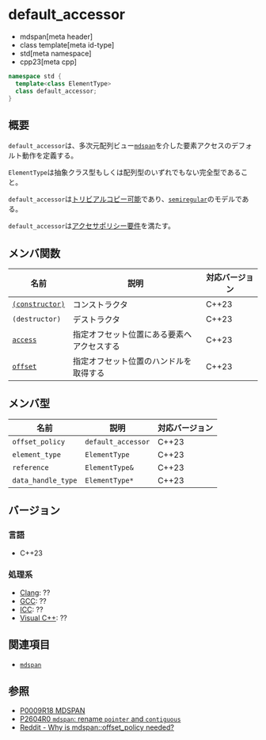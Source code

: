 # default_accessor
* mdspan[meta header]
* class template[meta id-type]
* std[meta namespace]
* cpp23[meta cpp]

```cpp
namespace std {
  template<class ElementType>
  class default_accessor;
}
```

## 概要
`default_accessor`は、多次元配列ビュー[`mdspan`](mdspan.md)を介した要素アクセスのデフォルト動作を定義する。

`ElementType`は抽象クラス型もしくは配列型のいずれでもない完全型であること。

`default_accessor`は[トリビアルコピー可能](/reference/type_traits/is_trivially_copyable.md)であり、[`semiregular`](/reference/concepts/semiregular.md)のモデルである。

`default_accessor`は[アクセサポリシー要件](AccessorPolicy.md)を満たす。


## メンバ関数

| 名前 | 説明 | 対応バージョン |
|------|------|----------------|
| [`(constructor)`](default_accessor/op_constructor.md) | コンストラクタ | C++23 |
| `(destructor)` | デストラクタ | C++23 |
| [`access`](default_accessor/access.md) | 指定オフセット位置にある要素へアクセスする | C++23 |
| [`offset`](default_accessor/offset.md) | 指定オフセット位置のハンドルを取得する | C++23 |


## メンバ型

| 名前 | 説明 | 対応バージョン |
|------|------|----------------|
| `offset_policy`    | `default_accessor` | C++23 |
| `element_type`     | `ElementType`  | C++23 |
| `reference`        | `ElementType&` | C++23 |
| `data_handle_type` | `ElementType*` | C++23 |


## バージョン
### 言語
- C++23

### 処理系
- [Clang](/implementation.md#clang): ??
- [GCC](/implementation.md#gcc): ??
- [ICC](/implementation.md#icc): ??
- [Visual C++](/implementation.md#visual_cpp): ??


## 関連項目
- [`mdspan`](mdspan.md)


## 参照
- [P0009R18 MDSPAN](https://www.open-std.org/jtc1/sc22/wg21/docs/papers/2022/p0009r18.html)
- [P2604R0 `mdspan`: rename `pointer` and `contiguous`](https://www.open-std.org/jtc1/sc22/wg21/docs/papers/2022/p2604r0.html)
- [Reddit - Why is mdspan::offset_policy needed?](https://www.reddit.com/r/cpp/comments/cgc37m/why_is_mdspanoffset_policy_needed/)
